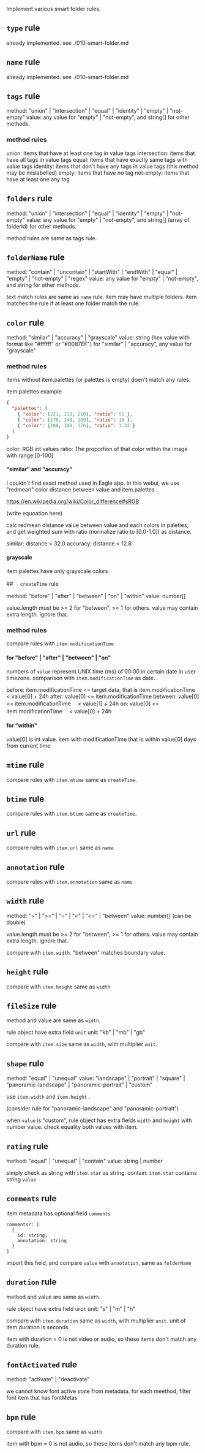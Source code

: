 Implement various smart folder rules.

## `type` rule

already implemented.
see ./010-smart-folder.md

## `name` rule

already implemented.
see ./010-smart-folder.md

## `tags` rule

method: "union" | "intersection" | "equal" | "identity" | "empty" | "not-empty"
value: any value for "empty" | "not-empty", and string[] for other methods.

### method rules

union: items that have at least one tag in value tags
intersection: items that have all tags in value tags
equal: items that have exactly same tags with value tags
identity: items that don't have any tags in value tags (this method may be mislabelled)
empty: items that have no tag
not-empty: items that have at least one any tag

## `folders` rule

method: "union" | "intersection" | "equal" | "identity" | "empty" | "not-empty"
value: any value for "empty" | "not-empty", and string[] (array of folderId) for other methods.

method rules are same as tags rule.

## `folderName` rule

method: "contain" | "uncontain" | "startWith" | "endWith" | "equal" | "empty" | "not-empty" | "regex"
value: any value for "empty" | "not-empty", and string for other methods.

text match rules are same as `name` rule.
item may have multiple folders. item matches the rule if at least one folder match the rule.

## `color` rule

method: "similar" | "accuracy" | "grayscale"
value: string (hex value with format like "#ffffff" or "#0087EF") for "similar" | "accuracy", any value for "grayscale"

### method rules

items without item.palettes (or palettes is empty) doen't match any rules.

item.palettes example

```json
{
  "palettes": [
    { "color": [221, 218, 210], "ratio": 51 },
    { "color": [170, 148, 109], "ratio": 16 },
    { "color": [188, 188, 176], "ratio": 1.32 }
  ]
}
```

color: RGB int values
ratio: The proportion of that color within the image with range [0-100]

#### "similar" and "accuracy"

I couldn't find exact method used in Eagle app.
In this webui, we use "redmean" color distance between value and item.palettes .

https://en.wikipedia.org/wiki/Color_difference#sRGB

(write equoation here)

calc redmean distance value between value and each colors in palettes,
and get weighted sum with ratio (normalize ratio to [0.0-1.0]) as distance.

similar: distance < 32.0
accuracy: distance < 12.8

#### grayscale

item.palettes have only grayscale colors

##　 `createTime` rule

method: "before" | "after" | "between" | "on" | "within"
value: number[]

value.length must be >= 2 for "between", >= 1 for others.
value may contain extra length. ignore that.

### method rules

compare rules with `item.modificationTime`

#### for "before" | "after" | "between" | "on"

numbers of `value` represent UNIX time (ms) of 00:00 in certain date in user timezone.
comparison with `item.modificationTime` as date.

before: item.modificationTime <= target data, that is item.modificationTime < value[0] + 24h
after: value[0] <= item.modificationTime
between: value[0] <= item.modificationTime 　< value[1] + 24h
on: value[0] <= item.modificationTime 　< value[0] + 24h

#### for "within"

value[0] is int value. item with modificationTime that is within value[0] days from current time

## `mtime` rule

compare rules with `item.mtime` same as `createTime`.

## `btime` rule

compare rules with `item.btime` same as `createTime`.

## `url` rule

compare rules with `item.url` same as `name`.

## `annotation` rule

compare rules with `item.annotation` same as `name`.

## `width` rule

method: ">" | ">=" | "=" | "<" | "<=" | "between"
value: number[] (can be double)

value.length must be >= 2 for "between", >= 1 for others.
value may contain extra length. ignore that.

compare with `item.width`. "between" matches boundary value.

## `height` rule

compare with `item.height` same as `width`

## `fileSize` rule

method and value are same as `width`.

rule object have extra field `unit`
unit: "kb" | "mb" | "gb"

compare with `item.size` same as `width`, with multiplier `unit`.

## `shape` rule

method: "equal" | "unequal"
value: "landscape" | "portrait" | "square" | "panoramic-landscape" | "panoramic-portrait" | "custom"

use `item.width` and `item.height` .

(consider rule for "panoramic-landscape" and "panoramic-portrait")

when `value` is "custom", rule object has extra fields `width` and `height` with number value.
check equality both values with item.

## `rating` rule

method: "equal" | "unequal" | "contain"
value: string | number

simply check as string with `item.star` as string.
contain: `item.star` contains string `value`

## `comments` rule

item metadata has optional field `comments`

```
comments?: [
  {
    id: string;
    annotation: string
  }
]
```

import this field, and compare `value` with `annotation`, same as `folderName`

## `duration` rule

method and value are same as `width`.

rule object have extra field `unit`
unit: "s" | "m" | "h"

compare with `item.duration` same as `width`, with multiplier `unit`.
unit of item.duration is seconds

item with duration = 0 is not video or audio, so these items don't match any duration rule.

## `fontActivated` rule

method: "activate" | "deactivate"

we cannot know font active state from metadata.
for each meethod, filter font item that has fontMetas

## `bpm` rule

compare with `item.bpm` same as `width`

item with bpm = 0 is not audio, so these items don't match any bpm rule.
